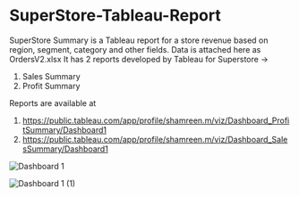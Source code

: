 # SuperStore-Tableau-Report

SuperStore Summary is a Tableau report for a store revenue based on region, segment, category and other fields.
Data is attached here as OrdersV2.xlsx
It has 2 reports developed by Tableau for Superstore ->
1. Sales Summary
2. Profit Summary

Reports are available at
1. https://public.tableau.com/app/profile/shamreen.m/viz/Dashboard_ProfitSummary/Dashboard1
2. https://public.tableau.com/app/profile/shamreen.m/viz/Dashboard_SalesSummary/Dashboard1

![Dashboard 1](https://github.com/Shamreen-M/SuperStore-Tableau-Report/assets/141480628/bbad149c-0a51-41b1-9d74-d6a151868ae1)

![Dashboard 1 (1)](https://github.com/Shamreen-M/SuperStore-Tableau-Report/assets/141480628/55b2ccfe-e681-489b-b4d4-f1d06011011b)
